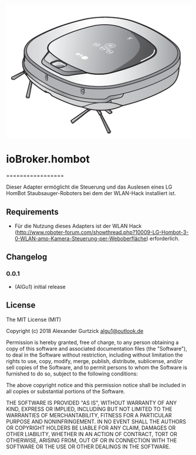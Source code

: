![Logo](admin/hombot.png)
# ioBroker.hombot
=================

Dieser Adapter ermöglicht die Steuerung und das Auslesen eines LG HomBot Staubsauger-Roboters bei dem der WLAN-Hack installiert ist.

## Requirements
* Für die Nutzung dieses Adapters ist der WLAN Hack (http://www.roboter-forum.com/showthread.php?10009-LG-Hombot-3-0-WLAN-amp-Kamera-Steuerung-per-Weboberfläche) erforderlich.

## Changelog

### 0.0.1
* (AlGu1) initial release

## License
The MIT License (MIT)

Copyright (c) 2018 Alexander Gurtzick <algu1@outlook.de>

Permission is hereby granted, free of charge, to any person obtaining a copy
of this software and associated documentation files (the "Software"), to deal
in the Software without restriction, including without limitation the rights
to use, copy, modify, merge, publish, distribute, sublicense, and/or sell
copies of the Software, and to permit persons to whom the Software is
furnished to do so, subject to the following conditions:

The above copyright notice and this permission notice shall be included in
all copies or substantial portions of the Software.

THE SOFTWARE IS PROVIDED "AS IS", WITHOUT WARRANTY OF ANY KIND, EXPRESS OR
IMPLIED, INCLUDING BUT NOT LIMITED TO THE WARRANTIES OF MERCHANTABILITY,
FITNESS FOR A PARTICULAR PURPOSE AND NONINFRINGEMENT. IN NO EVENT SHALL THE
AUTHORS OR COPYRIGHT HOLDERS BE LIABLE FOR ANY CLAIM, DAMAGES OR OTHER
LIABILITY, WHETHER IN AN ACTION OF CONTRACT, TORT OR OTHERWISE, ARISING FROM,
OUT OF OR IN CONNECTION WITH THE SOFTWARE OR THE USE OR OTHER DEALINGS IN
THE SOFTWARE.
